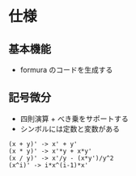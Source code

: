 # 仕様
## 基本機能

- formura のコードを生成する

## 記号微分

- 四則演算 + べき乗をサポートする
- シンボルには定数と変数がある

```
(x + y)' -> x' + y'
(x * y)' -> x'*y + x*y'
(x / y)' -> x'/y - (x*y')/y^2
(x^i)' -> i*x^(i-1)*x'
```
